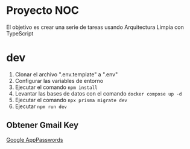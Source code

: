 # Proyecto NOC

El objetivo es crear una serie de tareas usando Arquitectura Limpia con TypeScript

# dev
1. Clonar el archivo ".env.template" a ".env"
2. Configurar las variables de entorno
3. Ejecutar el comando ```npm install```
4. Levantar las bases de datos con el comando ```docker compose up -d```
5. Ejecutar el comando ```npx prisma migrate dev```
6. Ejecutar ```npm run dev```

## Obtener Gmail Key
[Google AppPasswords](https://myaccount.google.com/u/0/apppasswords)
